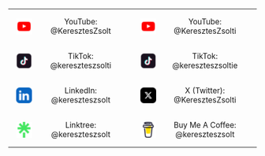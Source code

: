<table style="width:100%; border:0; border-spacing:0;">
  <tr>
    <td style="width:50%; text-align:center; vertical-align:middle; padding:16px;">
      <div style="display:inline-flex; align-items:center; gap:10px;">
        <img src="icons/youtube-color-icon.png" style="height:32px; width:auto; display:block;" alt="YouTube" />
        <a href="https://www.youtube.com/@KeresztesZsolt" style="text-decoration:none; color:inherit; font-size:1.1em;">
          YouTube: @KeresztesZsolt
        </a>
      </div>
    </td>
    <td style="width:50%; text-align:center; vertical-align:middle; padding:16px;">
      <div style="display:inline-flex; align-items:center; gap:10px;">
        <img src="icons/youtube-color-icon.png" style="height:32px; width:auto; display:block;" alt="YouTube" />
        <a href="https://www.youtube.com/@KeresztesZsolti" style="text-decoration:none; color:inherit; font-size:1.1em;">
          YouTube: @KeresztesZsolti
        </a>
      </div>
    </td>
  </tr>
  <tr>
    <td style="width:50%; text-align:center; vertical-align:middle; padding:16px;">
      <div style="display:inline-flex; align-items:center; gap:10px;">
        <img src="icons/tiktok-square-color-icon.png" style="height:32px; width:auto; display:block;" alt="TikTok" />
        <a href="https://www.tiktok.com/@kereszteszsolti" style="text-decoration:none; color:inherit; font-size:1.1em;">
          TikTok: @kereszteszsolti
        </a>
      </div>
    </td>
    <td style="width:50%; text-align:center; vertical-align:middle; padding:16px;">
      <div style="display:inline-flex; align-items:center; gap:10px;">
        <img src="icons/tiktok-square-color-icon.png" style="height:32px; width:auto; display:block;" alt="TikTok" />
        <a href="https://www.tiktok.com/@kereszteszsoltie" style="text-decoration:none; color:inherit; font-size:1.1em;">
          TikTok: @kereszteszsoltie
        </a>
      </div>
    </td>
  </tr>
  <tr>
    <td style="width:50%; text-align:center; vertical-align:middle; padding:16px;">
      <div style="display:inline-flex; align-items:center; gap:10px;">
        <img src="icons/linkedin-app-icon.png" style="height:32px; width:auto; display:block;" alt="LinkedIn" />
        <a href="https://www.linkedin.com/in/kereszteszsolt" style="text-decoration:none; color:inherit; font-size:1.1em;">
          LinkedIn: @kereszteszsolt
        </a>
      </div>
    </td>
    <td style="width:50%; text-align:center; vertical-align:middle; padding:16px;">
      <div style="display:inline-flex; align-items:center; gap:10px;">
        <img src="icons/x-social-media-logo-icon.png" style="height:32px; width:auto; display:block;" alt="X" />
        <a href="https://x.com/KeresztesZsolti" style="text-decoration:none; color:inherit; font-size:1.1em;">
          X (Twitter): @KeresztesZsolti
        </a>
      </div>
    </td>
  </tr>
  <tr>
    <td style="width:50%; text-align:center; vertical-align:middle; padding:16px;">
      <div style="display:inline-flex; align-items:center; gap:10px;">
        <img src="icons/linktree-logo-icon.png" style="height:32px; width:auto; display:block;" alt="Linktree" />
        <a href="https://linktr.ee/kereszteszsolt" style="text-decoration:none; color:inherit; font-size:1.1em;">
          Linktree: @kereszteszsolt
        </a>
      </div>
    </td>
    <td style="width:50%; text-align:center; vertical-align:middle; padding:16px;">
      <div style="display:inline-flex; align-items:center; gap:10px;">
        <img src="icons/buy-me-coffee-icon.png" style="height:32px; width:auto; display:block;" alt="Buy Me A Coffee" />
        <a href="https://www.buymeacoffee.com/kereszteszsolt" style="text-decoration:none; color:inherit; font-size:1.1em;">
          Buy Me A Coffee: @kereszteszsolt
        </a>
      </div>
    </td>
  </tr>
</table>
